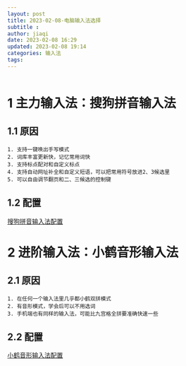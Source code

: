 ```yaml
---
layout: post
title: 2023-02-08-电脑输入法选择
subtitle :
author: jiaqi
date: 2023-02-08 16:29
updated: 2023-02-08 19:14
categories: 输入法
tags: 
---
```

```toc
```

# 1 主力输入法：搜狗拼音输入法

## 1.1 原因

	1. 支持一键唤出手写模式
	2. 词库丰富更新快，记忆常用词快
	3. 支持标点配对和自定义标点
	4. 支持自动网址补全和自定义短语，可以把常用符号放进2、3候选里
	5. 可以自由调节翻页和二、三候选的控制键

## 1.2 配置

[搜狗拼音输入法配置](https://bingjiaqi123.github.io/2023/02/08/搜狗拼音输入法配置.md) 

# 2 进阶输入法：小鹤音形输入法

## 2.1 原因

	1. 在任何一个输入法里几乎都小鹤双拼模式
	2. 有音形模式，学会后可以不用选词
	3. 手机端也有同样的输入法，可能比九宫格全拼要准确快速一些

## 2.2 配置

[小鹤音形输入法配置](https://bingjiaqi123.github.io/2023/02/07/小鹤音形输入法安装与配置/)
